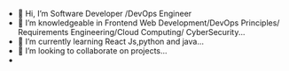 - 👋 Hi, I’m Software Developer /DevOps Engineer
- 👀 I’m knowledgeable in Frontend Web Development/DevOps Principles/ Requirements Engineering/Cloud Computing/ CyberSecurity...
- 🌱 I’m currently learning React Js,python and java...
- 💞️ I’m looking to collaborate on projects...
-

<!---
Liberace1/Liberace1 is a ✨ special ✨ repository because its `README.md` (this file) appears on your GitHub profile.
You can click the Preview link to take a look at your changes.
--->
